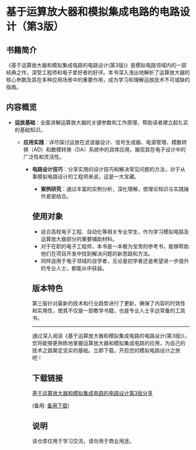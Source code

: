 # 基于运算放大器和模拟集成电路的电路设计（第3版）

## 书籍简介

《基于运算放大器和模拟集成电路的电路设计(第3版)》是模拟电路领域内的一部经典之作，深受工程师和电子爱好者的好评。本书深入浅出地解析了运算放大器的核心参数及其在多种应用场景中的重要作用，成为学习和理解运放技术不可或缺的指南。

## 内容概览

- **运放基础**：全面讲解运算放大器的关键参数和工作原理，帮助读者建立起扎实的基础知识。

  - **应用实践**：详尽探讨运放在滤波器设计、信号生成器、电源管理、模数转换（AD）和数模转换（DA）系统中的具体应用，展现其在电子设计中的广泛性和灵活性。

    - **电路设计技巧**：分享实用的设计技巧和解决常见问题的方法，对于从事模拟电路设计的工程师来说，这是一大宝藏。

      - **案例研究**：通过丰富的实例分析，深化理解，使理论知识与实践操作紧密结合。

      ## 使用对象

      - 适合高校电子工程、自动化等相关专业学生，作为学习模拟电路及运算放大器部分的重要辅助材料。
      - 对于在职的电子工程师，本书是一本极为宝贵的参考书，能够帮助他们在项目开发中找到解决问题的新思路和方法。
      - 同样适用于电子领域的自学者，无论是初学者还是希望进一步提升的专业人士，都能从中获益。

      ## 版本特色

      第三版针对最新的技术和行业趋势进行了更新，确保了内容的时效性和实用性，使其不仅是一部教学书籍，也是专业人士手边常备的工具书。

      ---

      通过深入阅读《基于运算放大器和模拟集成电路的电路设计(第3版)》，您将能够更熟练地掌握运算放大器和模拟集成电路的应用，为自己的技术之路奠定坚实的基础。立即下载，开启您的模拟电路设计之旅吧！

      ## 下载链接
      [基于运算放大器和模拟集成电路的电路设计第3版分享](https://pan.quark.cn/s/164930cf62d3) 

      (备用: [备用下载](https://pan.baidu.com/s/1Hmbp3t4lFYj3PGYAlucIlQ?pwd=1234))

      ## 说明

      该仓库仅用于学习交流，请勿用于商业用途。
